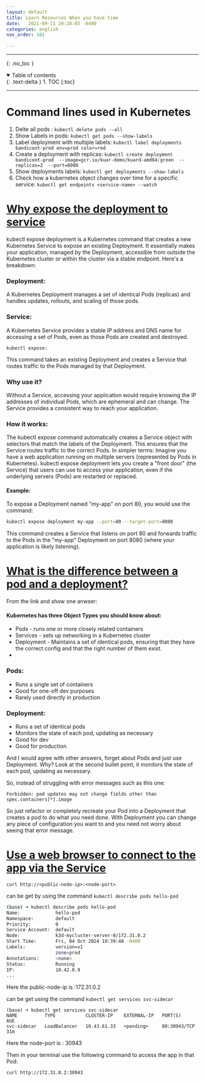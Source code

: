 ```yaml
---
layout: default
title: Learn Resources When you have time
date:   2021-09-11 20:28:05 -0400
categories: english
nav_order: 101

---
```


---
{: .no_toc }

<details open markdown="block">
  <summary>
    Table of contents
  </summary>
  {: .text-delta }
1. TOC
{:toc}
</details>

---

# Command lines used in Kubernetes

1. Delte all pods : `kubectl delete pods --all`
2. Show Labels in pods: `kubectl get pods --show-labels`
3. Label deployment with multiple labels: `kubectl label deployments bandicoot-prod env=prod color=red`
4. Create a deployment with replicas: `kubectl create deployment bandicoot-prod  --image=gcr.io/kuar-demo/kuard-amd64:green  --replicas=2  --port=8080`
5. Show deployments labels: `kubectl get deployments --show-labels`
6. Check how a kubernetes object changes over time for a specific service: `kubectl get endpoints <service-name> --watch`

# [Why expose the deployment to service](https://www.google.com/search?q=kubectl+expose+deployment+meaning&rlz=1C1UEAD_enUS1114US1114&oq=kubectl+expose+deployment+meaning&gs_lcrp=EgZjaHJvbWUyBggAEEUYOTIHCAEQIRigATIHCAIQIRigATIHCAMQIRigATIHCAQQIRigATIHCAUQIRigATIHCAYQIRifBdIBCDQxNTdqMGo0qAIAsAIB&sourceid=chrome&ie=UTF-8)

kubectl expose deployment is a Kubernetes command that creates a new Kubernetes Service to expose an existing Deployment. It essentially makes your application, managed by the Deployment, accessible from outside the Kubernetes cluster or within the cluster via a stable endpoint. 
Here's a breakdown:

### Deployment:
A Kubernetes Deployment manages a set of identical Pods (replicas) and handles updates, rollouts, and scaling of those pods. 
### Service:
A Kubernetes Service provides a stable IP address and DNS name for accessing a set of Pods, even as those Pods are created and destroyed. 

`kubectl expose:`

This command takes an existing Deployment and creates a Service that routes traffic to the Pods managed by that Deployment. 

### Why use it?
Without a Service, accessing your application would require knowing the IP addresses of individual Pods, which are ephemeral and can change. The Service provides a consistent way to reach your application. 
### How it works:
The kubectl expose command automatically creates a Service object with selectors that match the labels of the Deployment. This ensures that the Service routes traffic to the correct Pods. 
In simpler terms: Imagine you have a web application running on multiple servers (represented by Pods in Kubernetes). kubectl expose deployment lets you create a "front door" (the Service) that users can use to access your application, even if the underlying servers (Pods) are restarted or replaced. 
#### Example:
To expose a Deployment named "my-app" on port 80, you would use the command: 
``` bash
kubectl expose deployment my-app --port=80 --target-port=8080
```

This command creates a Service that listens on port 80 and forwards traffic to the Pods in the "my-app" Deployment on port 8080 (where your application is likely listening). 

# [What is the difference between a pod and a deployment?](https://stackoverflow.com/questions/41325087/what-is-the-difference-between-a-pod-and-a-deployment#comment83175967_47729498)

From the link and show one anwser:

#### Kubernetes has three Object Types you should know about:

- Pods - runs one or more closely related containers
- Services - sets up networking in a Kubernetes cluster
- Deployment - Maintains a set of identical pods, ensuring that they have the correct config and that the right number of them exist.
- 
### Pods:

- Runs a single set of containers
- Good for one-off dev purposes
- Rarely used directly in production

### Deployment:

- Runs a set of identical pods
- Monitors the state of each pod, updating as necessary
- Good for dev
- Good for production

And I would agree with other answers, forget about Pods and just use Deployment. Why? Look at the second bullet point, it monitors the state of each pod, updating as necessary.

So, instead of struggling with error messages such as this one:

`Forbidden: pod updates may not change fields other than spec.containers[*].image`

So just refactor or completely recreate your Pod into a Deployment that creates a pod to do what you need done. With Deployment you can change any piece of configuration you want to and you need not worry about seeing that error message.

# [Use a web browser to connect to the app via the Service](https://kubernetes.io/docs/tasks/access-application-cluster/service-access-application-cluster/#:~:text=Use%20the%20node%20address%20and%20node%20port%20to,%3Cnode-port%3E%20is%20the%20NodePort%20value%20for%20your%20service.)

`curl http://<public-node-ip>:<node-port>`

<public-node-ip> can be get by using the command `kubectl describe pods hello-pod`

```bash
(base) ➜ kubectl describe pods hello-pod
Name:             hello-pod
Namespace:        default
Priority:         0
Service Account:  default
Node:             k3d-mycluster-server-0/172.31.0.2 
Start Time:       Fri, 04 Oct 2024 10:39:48 -0400
Labels:           version=v1
                  zone=prod
Annotations:      <none>
Status:           Running
IP:               10.42.0.9
...
```
Here the public-node-ip is :172.31.0.2


<node-port> can be get using the command `kubectl get services svc-sidecar`

```
(base) ➜ kubectl get services svc-sidecar
NAME          TYPE           CLUSTER-IP    EXTERNAL-IP   PORT(S)        AGE
svc-sidecar   LoadBalancer   10.43.61.33   <pending>     80:30943/TCP   31m
```

Here the node-port is : 30943

Then in your terminal use the following command to access the app in that Pod:

`curl http://172.31.0.2:30943`

